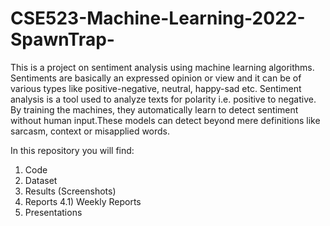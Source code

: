 # CSE523-Machine-Learning-2022-SpawnTrap-

This is a project on sentiment analysis using machine learning algorithms.
Sentiments are basically an expressed opinion or view and it can be of various types like positive-negative, neutral, happy-sad etc. 
Sentiment analysis is a tool used to analyze texts for polarity i.e. positive to negative. By training the machines, they automatically learn to detect sentiment without human input.These models can detect beyond mere definitions like sarcasm, context or misapplied words.

In this repository you will find: 
1) Code 
2) Dataset 
3) Results (Screenshots)
4) Reports 
 4.1) Weekly Reports
5) Presentations
